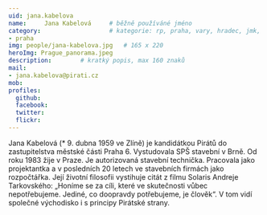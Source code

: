 ```yaml
---
uid: jana.kabelova
name:     Jana Kabelová  	# běžně používáné jméno
category:                 	# kategorie: rp, praha, vary, hradec, jmk, senat
- praha
img: people/jana-kabelova.jpg   # 165 x 220
heroImg: Prague_panorama.jpeg
description:      	# kratký popis, max 160 znaků
mail:
- jana.kabelova@pirati.cz
mob:			 
profiles:
  github:       
  facebook:     
  twitter: 		  
  flickr:		  
---
```


Jana Kabelová (* 9. dubna 1959 ve Zlíně) je kandidátkou Pirátů do zastupitelstva městské části Praha 6. Vystudovala SPŠ stavební v Brně. Od roku 1983 žije v Praze. Je autorizovaná stavební technička. Pracovala jako projektantka a v posledních 20 letech ve stavebních firmách jako rozpočtářka. Její životní filosofii vystihuje citát z filmu Solaris Andreje Tarkovského: „Honíme se za cíli, které ve skutečnosti vůbec nepotřebujeme. Jediné, co doopravdy potřebujeme, je člověk“. V tom vidí společné východisko i s principy Pirátské strany.
